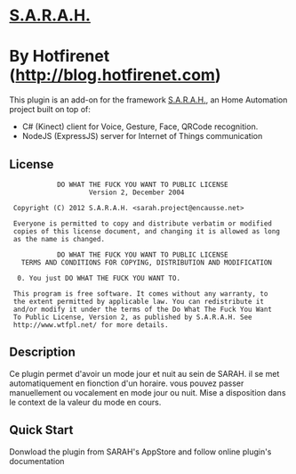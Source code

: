# [S.A.R.A.H.](http://encausse.net/s-a-r-a-h)
# By Hotfirenet (http://blog.hotfirenet.com)

This plugin is an add-on for the framework [S.A.R.A.H.](http://encausse.net/s-a-r-a-h), an Home Automation project built 
on top of:
* C# (Kinect) client for Voice, Gesture, Face, QRCode recognition. 
* NodeJS (ExpressJS) server for Internet of Things communication

## License

```
            DO WHAT THE FUCK YOU WANT TO PUBLIC LICENSE
                    Version 2, December 2004

 Copyright (C) 2012 S.A.R.A.H. <sarah.project@encausse.net>

 Everyone is permitted to copy and distribute verbatim or modified
 copies of this license document, and changing it is allowed as long
 as the name is changed.

            DO WHAT THE FUCK YOU WANT TO PUBLIC LICENSE
   TERMS AND CONDITIONS FOR COPYING, DISTRIBUTION AND MODIFICATION

  0. You just DO WHAT THE FUCK YOU WANT TO.
```

```
 This program is free software. It comes without any warranty, to
 the extent permitted by applicable law. You can redistribute it
 and/or modify it under the terms of the Do What The Fuck You Want
 To Public License, Version 2, as published by S.A.R.A.H. See
 http://www.wtfpl.net/ for more details.
```


## Description

Ce plugin permet d'avoir un mode jour et nuit au sein de SARAH.
il se met automatiquement en fionction d'un horaire.
vous pouvez passer manuellement ou vocalement en mode jour ou nuit.
Mise a disposition dans le context de la valeur du mode en cours.


## Quick Start

Donwload the plugin from SARAH's AppStore and follow online plugin's documentation  
   
